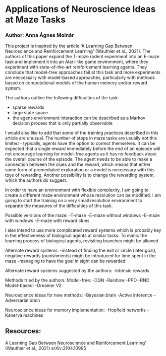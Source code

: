 # Applications of Neuroscience Ideas at Maze Tasks
### Author: Anna Ágnes Molnár
This project is inspired by the article 'A Learning Gap Between Neuroscience and Reinforcement Learning' (Wauthier et al., 2021). The authors of this paper expand the T-maze rodent experiment into an E-maze task and implement it into an Atari-like game environment, where they experiment with state-of-the-art reinforcement learning agents. They conclude that model-free approaches fail at this task and more experiments are neccessary with model-based approaches, particularly with methods based on computational models of the human memory and/or reward system.

The authors outline the following difficulties of the task:
- sparse rewards
- large state space
- the agent-environment interaction can be described as a Markov decision process that is only partially observable

I would also like to add that some of the training practices described in this article are unusual. The number of steps in maze tasks are usually not this limited - typically, agents have the option to correct themselves. It can be expected that a single reward immediately before the end of an episode will not encourage learning for model-free agents as it has no feedback about the overall course of the episode. The agent needs to be able to make a connection between the clues and the reward, which means that either some form of premediated exploration or a model is neccessary with this tpye of rewarding. Another possibility is to change the rewarding system, which the authors do suggest.

In order to have an environment with flexible complexity, I am going to create a different maze environment whose resolution can be modified. I am going to start the training on a very small resolution environment to separate the measures of the difficulties of this task.

Possible versions of the maze:
-T-maze
-E-maze without windows
-E-maze with windows
-E-maze with reward clues

I also intend to use more complicated reward systems which is probably key in the effectiveness of biological agents at similar tasks. To mimic the learning process of biological agents, revisiting branches might be allowed.

Alternate reward systems:
-instead of finding the exit or circle (later:goal), negative rewards (punishments) might be introduced for time spent in the maze
-managing to have the goal in sight can be rewarded

Alternate reward systems suggested by the authors:
-intrinsic rewards

Methods tried by the authors:
Model-free:
-DQN
-Rainbow
-PPO
-RND
Model-based:
-Dreamer V2

Neuroscience ideas for new methods:
-Bayesian brain
-Active inference
-Adversarial brain

Neuroscience ideas for memory implementation:
-Hopfield networks
-Kanerva machines

## Resources:
A Learning Gap Between Neuroscience and Reinforcement Learning' (Wauthier et al., 2021) arXiv:2104.10995
